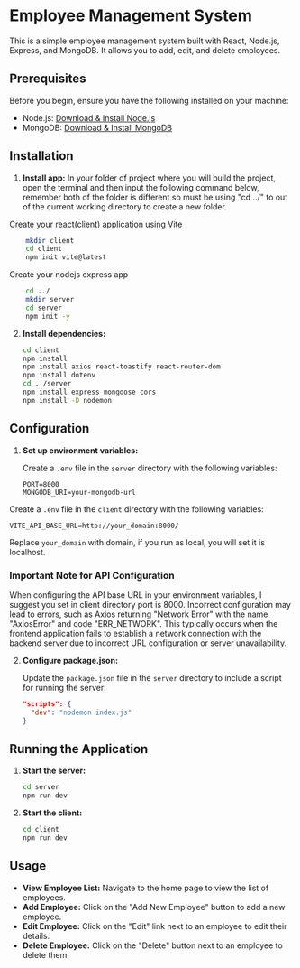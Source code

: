 # Employee Management System

This is a simple employee management system built with React, Node.js, Express, and MongoDB. It allows you to add, edit, and delete employees.

## Prerequisites

Before you begin, ensure you have the following installed on your machine:

- Node.js: [Download &amp; Install Node.js](https://nodejs.org/)
- MongoDB: [Download &amp; Install MongoDB](https://www.mongodb.com/try/download/community)

## Installation

1. **Install app:**
   In your folder of project where you will build the project, open the terminal and then input the following command below, remember both of the folder is different so must be using "cd ../" to out of the current working directory to create a new folder.

Create your react(client) application using [Vite](https://vitejs.dev/guide/)

```bash
    mkdir client
    cd client
    npm init vite@latest
```

Create your nodejs express app

```bash
    cd ../
    mkdir server
    cd server
    npm init -y
```

2. **Install dependencies:**

   ```bash
   cd client
   npm install
   npm install axios react-toastify react-router-dom
   npm install dotenv
   cd ../server
   npm install express mongoose cors
   npm install -D nodemon
   ```

## Configuration

1. **Set up environment variables:**

   Create a `.env` file in the `server` directory with the following variables:

   ```
   PORT=8000
   MONGODB_URI=your-mongodb-url
   ```
 Create a `.env` file in the `client` directory with the following variables:

   ```
   VITE_API_BASE_URL=http://your_domain:8000/
   ```
   Replace `your_domain` with domain, if you run as local, you will set it is localhost.
### Important Note for API Configuration

When configuring the API base URL in your environment variables, I suggest you set in client directory port is 8000. Incorrect configuration may lead to errors, such as Axios returning "Network Error" with the name "AxiosError" and code "ERR_NETWORK". This typically occurs when the frontend application fails to establish a network connection with the backend server due to incorrect URL configuration or server unavailability.

2. **Configure package.json:**

   Update the `package.json` file in the `server` directory to include a script for running the server:

   ```json
   "scripts": {
     "dev": "nodemon index.js"
   }
   ```

## Running the Application

1. **Start the server:**

   ```bash
   cd server
   npm run dev
   ```

2. **Start the client:**

   ```bash
   cd client
   npm run dev
   ```

## Usage

- **View Employee List:** Navigate to the home page to view the list of employees.
- **Add Employee:** Click on the "Add New Employee" button to add a new employee.
- **Edit Employee:** Click on the "Edit" link next to an employee to edit their details.
- **Delete Employee:** Click on the "Delete" button next to an employee to delete them.
